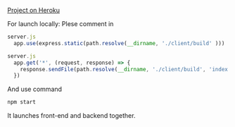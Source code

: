 [Project on Heroku](https://jobify-prod-deploy.herokuapp.com/)

For launch locally:
Plese comment in 

```js
server.js
  app.use(express.static(path.resolve(__dirname, './client/build' )))

```

```js
server.js
  app.get('*', (request, response) => {
    response.sendFile(path.resolve(__dirname, './client/build', 'index.html'))
  })
```

And use command 
```sh
npm start
```
It launches front-end and backend together.